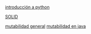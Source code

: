 [introducción a python](./introPY.md)

[SOLID](./solid.md)

[mutabilidad general](./mutable.md)
[mutabilidad en java](./mutJava.md)